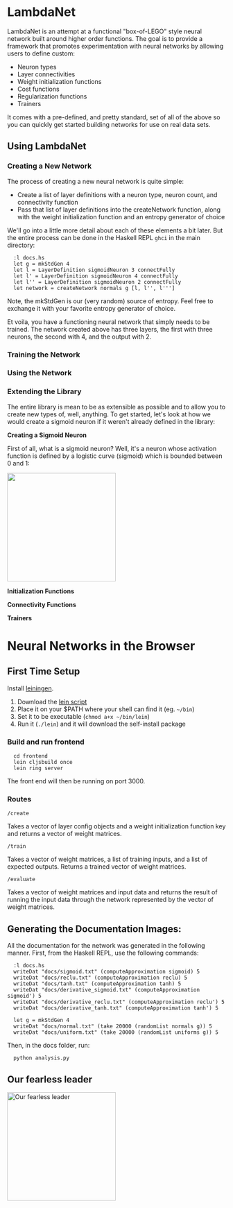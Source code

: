 LambdaNet
=====

LambdaNet is an attempt at a functional "box-of-LEGO" style neural network built around higher order
functions. The goal is to provide a framework that promotes experimentation with neural networks by
allowing users to define custom:
  - Neuron types
  - Layer connectivities
  - Weight initialization functions
  - Cost functions
  - Regularization functions
  - Trainers

It comes with a pre-defined, and pretty standard, set of all of the above so you can quickly get
started building networks for use on real data sets.

## Using LambdaNet

### Creating a New Network

The process of creating a new neural network is quite simple:
  - Create a list of layer definitions with a neuron type, neuron count, and connectivity function
  - Pass that list of layer definitions into the createNetwork function, along with the weight initialization function and an entropy generator of choice

We'll go into a little more detail about each of these elements a bit later. But the entire process can be done in the Haskell REPL ```ghci``` in the main directory:

```
  :l docs.hs
  let g = mkStdGen 4
  let l = LayerDefinition sigmoidNeuron 3 connectFully
  let l' = LayerDefinition sigmoidNeuron 4 connectFully
  let l'' = LayerDefinition sigmoidNeuron 2 connectFully
  let network = createNetwork normals g [l, l'', l''']
```

Note, the mkStdGen is our (very random) source of entropy. Feel free to exchange it with your favorite entropy
generator of choice.

Et voila, you have a functioning neural network that simply needs to be trained. The network created above has three layers, the first
with three neurons, the second with 4, and the output with 2.

### Training the Network

### Using the Network

### Extending the Library

The entire library is mean to be as extensible as possible and to allow you to create new types of, well, anything.
To get started, let's look at how we would create a sigmoid neuron if it weren't already defined in the library:

__Creating a Sigmoid Neuron__

First of all, what is a sigmoid neuron? Well, it's a neuron whose activation function is defined by a logistic
curve (sigmoid) which is bounded between 0 and 1:

<img src="https://github.com/jbarrow/LambdaNet/blob/master/docs/images/sigmoid.png" style="margin:0 auto;" height="250" />

__Initialization Functions__

__Connectivity Functions__

__Trainers__

# Neural Networks in the Browser

## First Time Setup

Install [leiningen](http://leiningen.org).
  1. Download the [lein script](https://raw.githubusercontent.com/technomancy/leiningen/stable/bin/lein)
  2. Place it on your $PATH where your shell can find it (eg. `~/bin`)
  3. Set it to be executable (`chmod a+x ~/bin/lein`)
  4. Run it (`./lein`) and it will download the self-install package

### Build and run frontend
```
  cd frontend
  lein cljsbuild once
  lein ring server
```
The front end will then be running on port 3000.

### Routes
```
/create
```
Takes a vector of layer config objects and a weight initialization function key and returns a vector of weight matrices.

```
/train
```
Takes a vector of weight matrices, a list of training inputs, and a list of expected outputs. Returns a trained vector of weight matrices.

```
/evaluate
```
Takes a vector of weight matrices and input data and returns the result of running the input data through the network represented by the vector of weight matrices.

## Generating the Documentation Images:

All the documentation for the network was generated in the following manner. First, from the Haskell REPL, use the following commands:

```
  :l docs.hs
  writeDat "docs/sigmoid.txt" (computeApproximation sigmoid) 5
  writeDat "docs/reclu.txt" (computeApproximation reclu) 5
  writeDat "docs/tanh.txt" (computeApproximation tanh) 5
  writeDat "docs/derivative_sigmoid.txt" (computeApproximation sigmoid') 5
  writeDat "docs/derivative_reclu.txt" (computeApproximation reclu') 5
  writeDat "docs/derivative_tanh.txt" (computeApproximation tanh') 5

  let g = mkStdGen 4
  writeDat "docs/normal.txt" (take 20000 (randomList normals g)) 5
  writeDat "docs/uniform.txt" (take 20000 (randomList uniforms g)) 5
```

Then, in the docs folder, run:

```
  python analysis.py
```

## Our fearless leader
<p>
  <img src="http://fc07.deviantart.net/fs71/f/2013/009/f/a/gabe_newell__the_hero_of_us_all_by_radulfgreyhammer-d5r0ecr.jpg?raw=true" alt="Our fearless leader" height="250"/>
</p>

